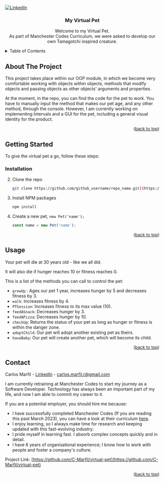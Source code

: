 <a name="readme-top"></a>



<!-- PROJECT SHIELDS -->
[![LinkedIn][linkedin-shield]][linkedin-url]

<h3 align="center">My Virtual Pet</h3>

  <p align="center">
    Welcome to my Virtual Pet. 
    <br />
    As part of Manchester Codes Curriculum, we were asked to develop our own Tamagotchi inspired creature.
  </p>
</div>



<!-- TABLE OF CONTENTS -->
<details>
  <summary>Table of Contents</summary>
  <ol>
    <li>
      <a href="#about-the-project">About The Project</a>
    </li>
  <li><a href="#installation">Installation</a></li>
    <li><a href="#usage">Usage</a></li>
    <li><a href="#contact">Contact</a></li>
  </ol>
</details>



<!-- ABOUT THE PROJECT -->
## About The Project

<!-- [![Product Name Screen Shot][product-screenshot]](https://example.com)-->
This project takes place within our OOP module, in which we become very comfortable working with objects within objects, methods that modify objects and passing objects as other objects' arguments and properties.

At the moment, in the repo, you can find the code for the pet to work. You have to manually input the method that makes our pet age, and any other method, through the console. However, I am currently working on implementing Intervals and a GUI for the pet, including a general visual identity for the product.

<p align="right">(<a href="#readme-top">back to top</a>)</p>


<!-- GETTING STARTED -->
## Getting Started

To give the virtual pet a go, follow these steps:

### Installation

2. Clone the repo
   ```sh
   git clone https://github.com/github_username/repo_name.git](https://github.com/C-Marfil/virtual-pet
   ```
3. Install NPM packages
   ```sh
   npm install
   ```
4. Create a new pet, `new Pet('name');`
   ```js
   const name = new Pet('name');
   ```

<p align="right">(<a href="#readme-top">back to top</a>)</p>

<!-- USAGE EXAMPLES -->
## Usage
Your pet will die at 30 years old - like we all did.

It will also die if hunger reaches 10 or fitness reaches 0.

This is a list of the methods you can call to control the pet:
- `growUp` : Ages our pet 1 year, increases hunger by 5 and decreases fitness by 3.
- `walk`: Increases fitness by 4.</li>
- `PTSession`: Increases fitness to its max value (10).
- `feedASnack`: Decreases hunger by 3.
- `feedAPizza`: Decreases hunger by 10.
- `checkUp`: Returns the status of your pet as long as hunger or fitness is within the danger zone.
- `adoptChild`: Our pet will adopt another existing pet as theirs.
- `haveBaby`: Our pet will create another pet, which will become its child.

<p align="right">(<a href="#readme-top">back to top</a>)</p>

<!-- CONTACT -->
## Contact

Carlos Marfil - <a href='https://www.linkedin.com/in/carlos-marfil-55875324a/'>LinkedIn</a> - carlos.marfil.r@gmail.com

I am currently retraining at Manchester Codes to start my journey as a Software Developer. Technology has always been an important part of my life, and now I am able to commit my career to it. 

If you are a potential employer, you should hire me because:

- I have successfully completed Manchester Codes (If you are reading this past March 2023), you can have a look at their curriculum <a href='https://www.manchestercodes.com/why-manchester-codes'>here</a>.
- I enjoy learning, so I always make time for research and keeping updated with this fast-evolving industry.
- I pride myself in learning fast. I absorb complex concepts quickly and in detail.
- I have 6 years of organisational experience; I know how to work with people and foster a company's culture.

Project Link: [https://github.com/C-Marfil/virtual-pet](https://github.com/C-Marfil/virtual-pet)

<p align="right">(<a href="#readme-top">back to top</a>)</p>


<!-- MARKDOWN LINKS & IMAGES -->

[linkedin-shield]: https://img.shields.io/badge/-LinkedIn-black.svg?style=for-the-badge&logo=linkedin&colorB=555
[linkedin-url]: https://www.linkedin.com/in/carlos-marfil-55875324a/
